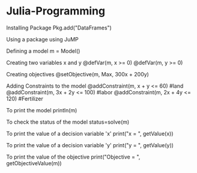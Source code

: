 # Julia-Programming
Installing Package
Pkg.add("DataFrames")

Using a package
using JuMP

Defining a model
m = Model()

Creating two variables x and y
@defVar(m, x >= 0)
@defVar(m, y >= 0)

Creating objectives
@setObjective(m, Max, 300x + 200y)

Adding Constraints to the model
@addConstraint(m, x + y <= 60) #land
@addConstraint(m, 3x + 2y <= 100) #labor
@addConstraint(m, 2x + 4y <= 120) #Fertilizer

To print the model
println(m)

To check the status of the model
status=solve(m)

To print the value of a decision variable 'x'
print("x = ", getValue(x))
	
To print the value of a decision variable 'y'
print("y = ", getValue(y))

To print the value of the objective
print("Objective = ", getObjectiveValue(m))
